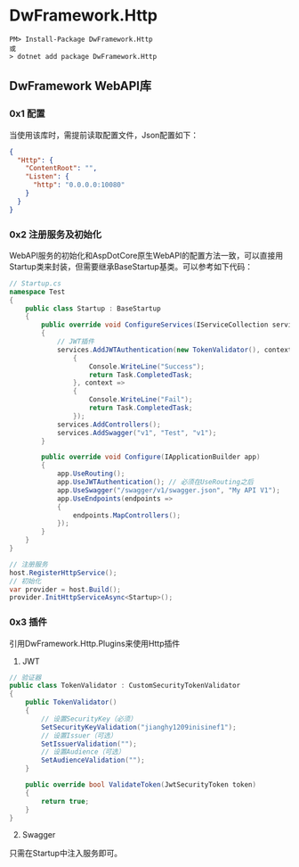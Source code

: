 # DwFramework.Http

```shell
PM> Install-Package DwFramework.Http
或
> dotnet add package DwFramework.Http
```

## DwFramework WebAPI库

### 0x1 配置

当使用该库时，需提前读取配置文件，Json配置如下：

```json
{
  "Http": {
    "ContentRoot": "",
    "Listen": {
      "http": "0.0.0.0:10080"
    }
  }
}
```

### 0x2 注册服务及初始化

WebAPI服务的初始化和AspDotCore原生WebAPI的配置方法一致，可以直接用Startup类来封装，但需要继承BaseStartup基类。可以参考如下代码：

```c#
// Startup.cs
namespace Test
{
    public class Startup : BaseStartup
    {
        public override void ConfigureServices(IServiceCollection services)
        {
          	// JWT插件
            services.AddJWTAuthentication(new TokenValidator(), context =>
                {
                    Console.WriteLine("Success");
                    return Task.CompletedTask;
                }, context =>
                {
                    Console.WriteLine("Fail");
                    return Task.CompletedTask;
                });
            services.AddControllers();
            services.AddSwagger("v1", "Test", "v1");
        }

        public override void Configure(IApplicationBuilder app)
        {
            app.UseRouting();
            app.UseJWTAuthentication(); // 必须在UseRouting之后
            app.UseSwagger("/swagger/v1/swagger.json", "My API V1");
            app.UseEndpoints(endpoints =>
            {
                endpoints.MapControllers();
            });
        }
    }
}
```

```c#
// 注册服务
host.RegisterHttpService();
// 初始化
var provider = host.Build();
provider.InitHttpServiceAsync<Startup>();
```

### 0x3 插件

引用DwFramework.Http.Plugins来使用Http插件

1. JWT

```c#
// 验证器
public class TokenValidator : CustomSecurityTokenValidator
{
    public TokenValidator()
    {
        // 设置SecurityKey（必须）
        SetSecurityKeyValidation("jianghy1209inisinef1");
        // 设置Issuer（可选）
        SetIssuerValidation("");
        // 设置Audience（可选）
        SetAudienceValidation("");
    }

    public override bool ValidateToken(JwtSecurityToken token)
    {
        return true;
    }
}
```

2. Swagger

只需在Startup中注入服务即可。